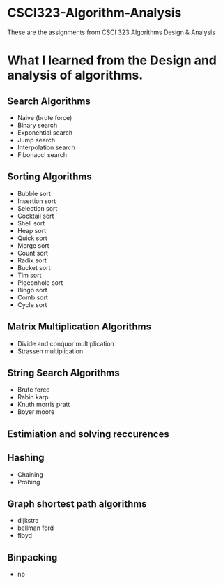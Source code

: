 # CSCI323-Algorithm-Analysis
These are the assignments from CSCI 323 Algorithms Design &amp; Analysis

# What I learned from the Design and analysis of algorithms.

## Search Algorithms
 * Naive (brute force)
 * Binary search 
 * Exponential search 
 * Jump search 
 * Interpolation search 
 * Fibonacci search 
 

## Sorting Algorithms
 * Bubble sort
 * Insertion sort
 * Selection sort
 * Cocktail sort
 * Shell sort
 * Heap sort
 * Quick sort
 * Merge sort
 * Count sort
 * Radix sort
 * Bucket sort
 * Tim sort
 * Pigeonhole sort
 * Bingo sort
 * Comb sort
 * Cycle sort

## Matrix Multiplication Algorithms
 * Divide and conquor multiplication
 * Strassen multiplication
 
## String Search Algorithms
 * Brute force
 * Rabin karp
 * Knuth morris pratt
 * Boyer moore

## Estimiation and solving reccurences

## Hashing
 * Chaining
 * Probing

## Graph shortest path algorithms
 * dijkstra
 * bellman ford
 * floyd 

## Binpacking
 * np 
